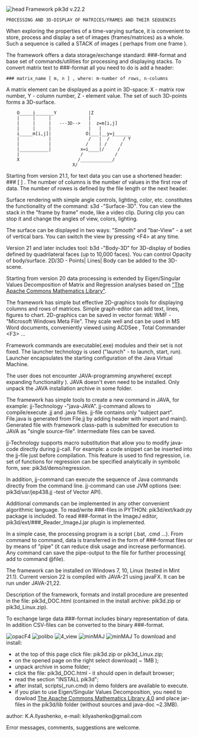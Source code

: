 ![head](/assets/images/830x290.jpg)
Framework pik3d v.22.2

    PROCESSING AND 3D-DISPLAY OF MATRICES/FRAMES AND THEIR SEQUENCES

When exploring the properties of a time-varying surface, it is convenient
to store, process and display a set of images (frames/matrices) as a whole.
Such a sequence is called a STACK of images ( perhaps from one frame ).

The framework offers a data storage/exchange standard: ###-format and
base set of commands/utilities for processing and displaying stacks.
To convert matrix text to ###-format all you need to do is add a header:

    ### matrix_name [ m, n ] , where: m-number of rows, n-columns

A matrix element can be displayed as a point in 3D-space:
X - matrix row number, Y - column number, Z - element value.
The set of such 3D-points forms a 3D-surface.

        O_____j_______Y            |Z
        |     |     |              |
        |     |     |   ---3D-->   |  z=m[i,j]
        |     |     |              |   |
        i_____m[i,j]|             O|___|__y=j______
        |           |              /   |  /     / Y
        |           |             /    | /     /
        |___________|           x=i____|/     /
        |                       /            /
        X                      /____________/
                             X/

Starting from version 21.1, for text data you can use a shortened header: ### [ ] .
The number of columns is the number of values in the first row of data.
The number of rowes is defined by the file length or the next header.

Surface rendering with simple angle controls, lighting, color, etc.
constitutes the functionality of the command: s3d -"Surface-3D".
You can view the stack in the "frame by frame" mode, like a video clip.
During clip you can stop it and change the angles of view, colors, lighting.

The surface can be displayed in two ways: "Smooth" and "bar-View" - a set of vertical
bars. You can switch the view by pressing &lt;F4> at any time.

Version 21 and later includes tool: b3d -"Body-3D" for 3D-display of bodies defined by
quadrilateral faces (up to 10,000 faces). You can control Opacity of body/surface.
2D/3D - Points| Lines| Body can be added to the 3D-scene.

Starting from version 20 data processing is extended by Eigen/Singular Values Decomposition of Matrix
and Regression analyses based on <a href='https://commons.apache.org/proper/commons-math/'>"The Apache Commons Mathematics Library"</a>.

The framework has simple but effective 2D-graphics tools for displaying
columns and rows of matrices. Simple graph-editor can add text, lines, figures to chart.
2D-graphics can be saved in vector format: WMF - "Microsoft Windows Meta File".
They scale well and can be used in MS Word documents, conveniently viewed using ACDSee
, Total Commander &lt;F3> ...

Framework commands are executable(.exe) modules and their set is not fixed.
The launcher technology is used ("launch" - to launch, start, run). Launcher
encapsulates the starting configuration of the Java Virtual Machine.

The user does not encounter JAVA-programming anywhere( except expanding functionality ).
JAVA doesn't even need to be installed. Only unpack the JAVA installation archive in some folder.

The framework has simple tools to create a new command in JAVA, for example: jj-Technology -"java-JAVA".
jj-command allows to compile/execute .jj and .java files. jj-file contains
only "subject part". File.java is generated from File.jj by adding header with import and main().
Generated file with framework class-path is submitted for execution to JAVA as "single source-file".
Intermediate files can be saved.

jj-Technology supports macro substitution that allow you to modify java-code directly during jj-call.
For example: a code snippet can be inserted into the jj-file just before compilation.
This feature is used to find regression, i.e. set of functions for regression can be specified
analytically in symbolic form, see: pik3d/demo/regression.

In addition, jj-command can execute the sequence of Java commands directly from the command line.
jj-command can use JVM options (see: pik3d/usr/jep438.jj -test of Vector API).

Additional commands can be implemented in any other convenient algorithmic language.
To read/write ###-files in PYTHON: pik3d/ext/kadr.py package is included.
To read ###-format in the ImageJ editor, pik3d/ext/###_Reader_ImageJ.jar plugin is implemented.

In a simple case, the processing program is a script (.bat, .cmd ...).
From command to command, data is transferred in the form of ###-format files
or by means of "pipe" (it can reduce disk usage and increase performance).
Any command can save the pipe-output to the file for further processing( add to command @file).

The framework can be installed on Windows 7, 10, Linux (tested in Mint 21.1).
Current version 22 is compiled with JAVA-21 using javaFX. It can be run under JAVA-21,22.

Description of the framework, formats and install procedure are presented in the file:
pik3d_DOC.html (contained in the install archive: pik3d.zip or pik3d_Linux.zip).

To exchange large data ###-format includes binary representation of data.
In addition CSV-files can be converted to the binary ###-format.

![opacF4](/assets/images/OpacF4.jpg)
![polibo](/assets/images/plb2.jpg)
![4_view](/assets/images/4view.jpg)
![minMAJ](/assets/images/Regression.png)
![minMAJ](/assets/images/2dgra.png)
To download and install:
  - at the top of this page click file: pik3d.zip or pik3d_Linux.zip;
  - on the opened page on the right select download( ~ 1MB );
  - unpack archive in some folder;
  - click the file: pik3d_DOC.html - it should open in default browser;
  - read the section "INSTALL pik3d";
  - after install, scripts(_run.cmd) in demo folders are available to execute.
  - if you plan to use Eigen/Singular Values Decomposition, you need to dowload
    <a href='https://commons.apache.org/math/download_math.cgi'>The Apache Commons Mathematics Library 4.0</a>
	and place jar-files in the  pik3d/lib  folder (without sources and java-doc ~2.3MB).

<p>author: K.A.Ilyashenko, e-mail: kilyashenko@gmail.com</p>
Error messages, comments, suggestions  are  welcome.
